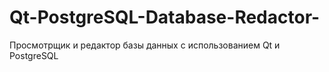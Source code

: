# Qt-PostgreSQL-Database-Redactor-
Просмотрщик и редактор базы данных с использованием Qt и PostgreSQL
